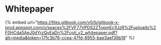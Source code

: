 # Whitepaper

{% embed url="https://files.gitbook.com/v0/b/gitbook-x-prod.appspot.com/o/spaces%2FVF77VPDS2ZTopmEc1UzR%2Fuploads%2F0HCda5AeJ0dYrzQvEaDn%2Fcoti_v2_whitepaper.pdf?alt=media&token=17fc3b76-ccea-47fd-8955-bae3aef39b19" %}
